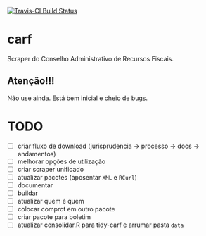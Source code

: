 [![Travis-CI Build Status](https://travis-ci.org/abjur/carf.svg?branch=master)](https://travis-ci.org/abjur/carf)

# carf

Scraper do Conselho Administrativo de Recursos Fiscais.

## Atenção!!!

Não use ainda. Está bem inicial e cheio de bugs.

# TODO

- [ ] criar fluxo de download (jurisprudencia -> processo -> docs -> andamentos)
- [ ] melhorar opções de utilização
- [ ] criar scraper unificado
- [ ] atualizar pacotes (aposentar `XML` e `RCurl`)
- [ ] documentar
- [ ] buildar
- [ ] atualizar quem é quem
- [ ] colocar comprot em outro pacote
- [ ] criar pacote para boletim
- [ ] atualizar consolidar.R para tidy-carf e arrumar pasta `data`
